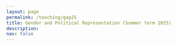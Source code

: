 ```yaml
---
layout: page
permalink: /teaching/gap25
title: Gender and Political Representation (Summer term 2025)
description: 
nav: false
---
```


<html lang="en">
<head>
    <meta charset="UTF-8">
    <meta name="viewport" content="width=device-width, initial-scale=1.0">
    <title>Fancy Table</title>
    <style>
        .fancy-table {
            width: 100%;
            border-collapse: collapse;
            text-align: left;
            vertical-align: top;
        }
        .fancy-table th, .fancy-table td {
            padding: 12px;
            border: 1px solid #ddd;
            text-align: left;
            vertical-align: top;
        }
        .fancy-table th {
            background-color: #f4f4f4;
            font-weight: bold;
        }
        .fancy-table tr:nth-child(even) {
            background-color: #f9f9f9;
        }
        .fancy-table tr:hover {
            background-color: #f1f1f1;
        }

        .plain-table {
            width: 100%;
            text-align: left;
            vertical-align: top;
        }
        .plain-table th, .plain-table td {
            padding: 12px;
        }
    </style>
</head>
<body>
    <h3>Content</h3><br>
    <p>This seminar deals with the (under)representation of women in politics. The course follows an empirical, comparativist approach. After reaching a basic understanding of crucial concepts in the study of gender, we will assess how a lack of women in politics translates into a gap in substantive representation. Moreover, we will assess how gender norms, a crucial determinant of women's underrepresentation in politics, are transmitted intergenerationally. In the second part of the seminar, we will read several papers that test how gender inequalities are affected by cultural and institutional factors, and how how gender gaps are maintained through demand- and supply-side dynamics. In a final block, we will critically evaluate different mechanisms tackling gender inequalities in politics, such as quotas, role models and language.  </p>
    You can download the most recent version of the syllabus <a href="{{ site.url }}assets/pdf/gap25/gap_syllabus.pdf">here</a>. If you plan to submit a term paper in the context of the seminar, please note the following <a href="{{ site.url }}assets/pdf/gap25/tp_requirements.pdf">guidelines</a>. 
    <br>

	The seminar takes place weekly, on Wednesday (16:15-17:45) in seminar room SCH 100.124.  
    <br>	
	<br>
	<h3>Material</h3>
	<br>
	<h4>Week 1: Introduction (09 April 2025)</h4>
	In this session, we will get to know each other and discuss some logistics about the seminar. Moreover, a brief introduction into the topic is given.  <br>
	<a href="{{ site.url }}assets/pdf/gap25/introduction.pdf">Slides</a><br><br>
	<h4>Week 2: Concepts</h4>
	We will talk about about comparison in political science. Moreover, we will introduce crucial concepts in the study of gender in politics.  <br>
	<a href="{{ site.url }}assets/pdf/gap25/concepts.pdf">Slides</a><br>
    <a href="{{ site.url }}assets/img/gap25/good_research.png">Mindmap on good research</a><br><br>
    <h4>Week 3: Representation</h4>
	This week, we deal with different conceptualizations of representation and debate whether descriptive representation can foster gender equality in politics. <br>
	<a href="{{ site.url }}assets/pdf/gap25/representation.pdf">Slides</a><br><br>
    <h4>Week 4: Norms</h4>
    Norms are essential for social order. They shape how we think and behave. In this week, we'll discuss what norms are, how they evolve and how they are transmitted to the next generation while discussing their significance in the context of gender. <br> 
    <a href="{{ site.url }}assets/pdf/gap25/norms.pdf">Slides</a><br><br>
     <h4>Week 5: Legacies</h4>
    How do gender norms come into being? We focus on an application of cultural transmission, arguing that an agricultural reform -- the emergence of the plough -- has reinforced gendered household division with lasting effects up until today. <br> 
    <a href="{{ site.url }}assets/pdf/gap25/legacies.pdf">Slides</a><br><br>
    <h4>Week 6: Institutions</h4>
    This week, we discuss the role of political institutions, such as the electoral system and the candidate selection process, for the participation and representation of women in politics. <br> 
    <a href="{{ site.url }}assets/pdf/gap25/institutions.pdf">Slides</a><br><br>
    <h4>Week 7: Demand-side biases</h4>
    Do voters discriminate against female candidates? In this session, we will discuss, based on different survey experiment on voters' perceptions of political candidates, whether voters attach different levels of competency and expertise to female candidates than to male candidates, and how this shapes their political persuasion.  <br>
    <a href="{{ site.url }}assets/pdf/gap25/demand.pdf">Slides</a><br><br>
    <h4>Week 8: Candidates</h4>
    Prior to this week, we have assumed that women are actually considering running for office. This week, we will analyse how structural factors reduce women's expressive ambition to run for office.  <br>
    <a href="{{ site.url }}assets/pdf/gap25/elite.pdf">Slides</a><br><br>
     <h4>Week 9: Institutional Fixes</h4>
    From this week onwards, we evaluate different tweaks that are (un)intentionally designed to improve women's representation. This week, we'll focus on institutions.  <br>
    <a href="{{ site.url }}assets/pdf/gap25/solutions_inst.pdf">Slides</a><br><br>
     <h4>Week 10: Role Models</h4>
    Do women in office serve as role models for potential future female candidates? In this session, we will assess the idea of "critical masses", and how they (might) contribute to women's decision of pursuing a political career. <br>
    <a href="{{ site.url }}assets/pdf/gap25/role_models.pdf">Slides</a><br><br>
     <h4>Week 11: Language</h4>
    How does language affect our thinking, and does gender-inclusive language change mental representations about gendered stereotypes? This week, we will assess the current prevalence of gender-inclusive language in the public discourse and its effect on the masses. <br>         
    <a href="{{ site.url }}assets/pdf/gap25/language.pdf">Slides</a><br><br>
